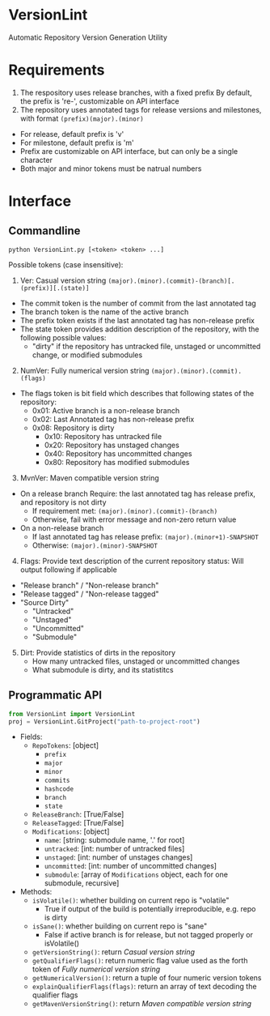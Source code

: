 # VersionLint
Automatic Repository Version Generation Utility

# Requirements
1. The respository uses release branches, with a fixed prefix
  By default, the prefix is 're-', customizable on API interface
2. The repository uses annotated tags for release versions and milestones, with format `(prefix)(major).(minor)`
  - For release, default prefix is 'v'
  - For milestone, default prefix is 'm'
  - Prefix are customizable on API interface, but can only be a single character
  - Both major and minor tokens must be natrual numbers

# Interface
## Commandline
```
python VersionLint.py [<token> <token> ...]
```

Possible tokens (case insensitive):
1. Ver: Casual version string `(major).(minor).(commit)-(branch)[.(prefix)][.(state)]`
  - The commit token is the number of commit from the last annotated tag
  - The branch token is the name of the active branch
  - The prefix token exists if the last annotated tag has non-release prefix
  - The state token provides addition description of the repository, with the following possible values:
    - "dirty" if the repository has untracked file, unstaged or uncommitted change, or modified submodules
2. NumVer: Fully numerical version string `(major).(minor).(commit).(flags)`
  - The flags token is bit field which describes that following states of the repository:
    - 0x01: Active branch is a non-release branch
    - 0x02: Last Annotated tag has non-release prefix
    - 0x08: Repository is dirty
      - 0x10: Repository has untracked file
      - 0x20: Repository has unstaged changes
      - 0x40: Repository has uncommitted changes
      - 0x80: Repository has modified submodules
3. MvnVer: Maven compatible version string
  - On a release branch
    Require: the last annotated tag has release prefix, and repository is not dirty
    - If requirement met: `(major).(minor).(commit)-(branch)`
    - Otherwise, fail with error message and non-zero return value
  - On a non-release branch
    - If last annotated tag has release prefix: `(major).(minor+1)-SNAPSHOT`
    - Otherwise: `(major).(minor)-SNAPSHOT`
4. Flags: Provide text description of the current repository status:
  Will output following if applicable
  - "Release branch" / "Non-release branch"
  - "Release tagged" / "Non-release tagged"
  - "Source Dirty"
    - "Untracked"
    - "Unstaged"
    - "Uncommitted"
    - "Submodule"
5. Dirt: Provide statistics of dirts in the repository
   - How many untracked files, unstaged or uncommitted changes
   - What submodule is dirty, and its statistitcs


## Programmatic API
```python
from VersionLint import VersionLint
proj = VersionLint.GitProject("path-to-project-root")
```

- Fields:
  - `RepoTokens`: [object]
    - `prefix`
    - `major`
    - `minor`
    - `commits`
    - `hashcode`
    - `branch`
    - `state`
  - `ReleaseBranch`: [True/False]
  - `ReleaseTagged`: [True/False]
  - `Modifications`: [object]
    - `name`: [string: submodule name, '.' for root]
    - `untracked`: [int: number of untracked files]
    - `unstaged`: [int: number of unstages changes]
    - `uncommitted`: [int: number of uncommitted changes]
    - `submodule`: [array of `Modifications` object, each for one submodule, recursive]
- Methods:
  - `isVolatile()`: whether building on current repo is "volatile"
    - True if output of the build is potentially irreproducible, e.g. repo is dirty
  - `isSane()`: whether building on current repo is "sane"
    - False if active branch is for release, but not tagged properly or isVolatile()
  - `getVersionString()`: return *Casual version string*
  - `getQualifierFlags()`: return numeric flag value used as the forth token of *Fully numerical version string*
  - `getNumericalVersion()`: return a tuple of four numeric version tokens
  - `explainQualifierFlags(flags)`: return an array of text decoding the qualifier flags
  - `getMavenVersionString()`: return *Maven compatible version string*

